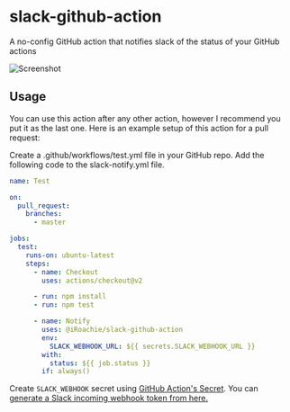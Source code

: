 # slack-github-action

A no-config GitHub action that notifies slack of the status of your GitHub actions

![Screenshot](https://user-images.githubusercontent.com/5962998/83519907-ce414100-a4aa-11ea-9361-8bba65126fa4.png)

## Usage

You can use this action after any other action, however I recommend you put it as the last one. Here is an example setup of this action for a pull request:

Create a .github/workflows/test.yml file in your GitHub repo.
Add the following code to the slack-notify.yml file.

```yaml
name: Test

on:
  pull_request:
    branches:
      - master

jobs:
  test:
    runs-on: ubuntu-latest
    steps:
      - name: Checkout
        uses: actions/checkout@v2

      - run: npm install
      - run: npm test

      - name: Notify
        uses: @iRoachie/slack-github-action
        env:
          SLACK_WEBHOOK_URL: ${{ secrets.SLACK_WEBHOOK_URL }}
        with:
          status: ${{ job.status }}
        if: always()
```

Create `SLACK_WEBHOOK` secret using [GitHub Action's Secret](https://developer.github.com/actions/creating-workflows/storing-secrets). You can [generate a Slack incoming webhook token from here.](https://slack.com/apps/A0F7XDUAZ-incoming-webhooks)
